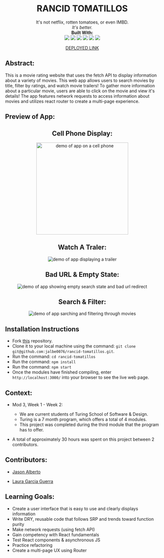 <div align="center">
<h1> RANCID TOMATILLOS </h1>
It's not netflix, rotten tomatoes, or even IMBD.
<br> 
<em> It's better.</em>

<br>
<b>Built With:</b>
<br>

  <img src="https://img.shields.io/badge/React-20232A?style=for-the-badge&logo=react&logoColor=61DAFB" />
  <img src="https://img.shields.io/badge/JavaScript-323330?style=for-the-badge&logo=javascript&logoColor=F7DF1E" /> 
  <img src="https://img.shields.io/badge/CSS3-1572B6?style=for-the-badge&logo=css3&logoColor=white" /> 
  <img src="https://img.shields.io/badge/HTML5-E34F26?style=for-the-badge&logo=html5&logoColor=white" />
  <img src="https://img.shields.io/badge/GitHub%20Pages-222222.svg?style=for-the-badge&logo=GitHub-Pages&logoColor=white" />
<img src="https://img.shields.io/badge/-cypress-%23E5E5E5?style=for-the-badge&logo=cypress&logoColor=058a5e" /> 

[DEPLOYED LINK](https://jalbe0076.github.io/rancid-tomatillos/)

</div>


## Abstract: 
This is a movie rating website that uses the fetch API to display information about a variety of movies. This web app allows users to search movies by title, filter by ratings, and watch movie trailers! To gather more information about a particular movie, users are able to click on the movie and view it's details! The app features network requests to access information about movies and utilizes react router to create a multi-page experience. 

## Preview of App:

<div align="center">

  <h2> Cell Phone Display: </h2>

  <img height="300px" src="./src/images/cell-phone.gif" alt='demo of app on a cell phone'>

  <br>  

  <h2> Watch A Traler: </h2>

  <img src="./src/images/trailer-demo.gif" alt='demo of app displaying a trailer'>

  <br>

  <h2> Bad URL & Empty State: </h2>

  <img src="./src/images/empty-state-demo.gif" alt='demo of app showing empty search state and bad url redirect'>

  <br>

  <h2> Search & Filter: </h2>

  <img src="./src/images/search-demo.gif" alt='demo of app sarching and filtering through movies' >

</div>

## Installation Instructions 
- Fork [this](https://github.com/jalbe0076/rancid-tomatillos) repository. 
- Clone it to your local machine using the command: `git clone git@github.com:jalbe0076/rancid-tomatillos.git`.
- Run the command: `cd rancid-tomatillos`
- Run the command: `npm install`
- Run the command: `npm start`
- Once the modules have finished compiling, enter `http://localhost:3000/` into your browser to see the live web page. 



## Context: 
- Mod 3, Week 1 - Week 2: 
  - We are current students of Turing School of Software & Design. 
  - Turing is a 7 month program, which offers a total of 4 modules. 
  - This project was completed during the third module that the program has to offer. 

- A total of approximately 30 hours was spent on this project between 2 contributors. 

## Contributors: 
- [Jason Alberto](https://github.com/jalbe0076)

- [Laura Garcia Guerra](https://github.com/lauraguerra1)


## Learning Goals:
- Create a user interface that is easy to use and clearly displays information
- Write DRY, reusable code that follows SRP and trends toward function purity
- Make network requests (using fetch API)
- Gain competency with React fundamentals
- Test React components & asynchronous JS
- Practice refactoring
- Create a multi-page UX using Router
